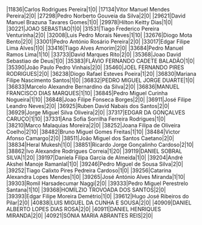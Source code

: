 ﻿|11836|Carlos Rodrigues Pereira|1|0|
|17134|Vitor Manuel Mendes Pereira|2|0|
|27298|Pedro Norberto Gouveia da Silva|2|0|
|29621|David Manuel Brazuna Tavares Gomes|1|0|
|29978|Hilton Keitty Dias|1|0|
|30221|JOAO SEBASTIAO|1|0|
|31531|Tiago Frederico Pereira Venturinha|2|0|
|32008|Luis Pedro Morais Neves|1|10|
|32676|Diogo Mota Bento|2|0|
|33001|Pedro António Rosário Pereira|2|0|
|33017|Edgar Filipe Lima Alves|1|0|
|33416|Tiago Alves Amorim|2|0|
|33684|Pedro Manuel Ramos Lima|1|10|
|33733|David Marques Rito|2|0|
|35368|Joao David Sebastiao de Deus|1|0|
|35383|FLÁVIO FERNANDO CADETE BALADÃO|1|0|
|35390|João Paulo Pedro Vinhais|2|0|
|35460|JOEL FERNANDO PIRES RODRIGUES|2|0|
|36238|Diogo Rafael Esteves Poeira|1|20|
|36830|Mariana Filipe Nascimento Santos|1|0|
|36832|PEDRO MIGUEL JORGE DUARTE|1|0|
|36833|Marcelo Alexandre Bernardino da Silva|2|0|
|36836|MANUEL FRANCISCO DIAS MARQUES|1|10|
|36845|Pedro Miguel Curinha Nogueira|1|10|
|36848|Joao Filipe Fonseca Borges|2|0|
|36911|José Filipe Leandro Neves|2|0|
|36925|Ruben David Nabais dos Santos|2|0|
|36929|Jorge Miguel Silva Oliveira|2|0|
|37317|EDGAR DA GONÇALVES CARUÇO|1|10|
|37331|Ana Sofia Sorrilha Ferreira Rodrigues|1|0|
|38210|Marco Malaquias Moreira|2|0|
|38252|Joana Filipa de Oliveira Coelho|2|10|
|38482|Bruno Miguel Gomes Freitas|1|10|
|38484|Victor Afonso Camargo|2|0|
|38511|João Miguel dos Santos Caetano|2|0|
|38834|Heral Mukesh|1|0|
|38851|Ricardo Jorge Gonçalinho Cardoso|2|10|
|38862|Ivo Alexandre Rodrigues Correia|1|20|
|39119|DANIEL SOBRAL SILVA|1|20|
|39197|Daniela Filipa Garcia de Almeida|1|0|
|39204|André Akshei Manoje Ramanlal|1|0|
|39246|Pedro Miguel de Sousa Silva|2|0|
|39252|Tiago Calixto Pires Pedreira Cardoso|1|0|
|39256|Catarina Alexandra Lopes Mendes|1|0|
|39265|José António Alves Miranda|1|10|
|39303|Romil Harsadecumar Naggi|2|0|
|39333|Pedro Miguel Perestrelo Santana|1|10|
|39368|HOMÍLZIO TROVOADA DOS SANTOS|2|0|
|39393|Edgar Filipe Moreira Demétrio|1|0|
|39612|Hugo José Ribeiros do Pilar|2|0|
|40838|LUIS MIGUEL DA CUNHA E SOUSA|2|0|
|40909|DANIEL ALBERTO LOPES DIAS ROSA|2|0|
|40911|DANIEL HENRIQUES MIRANDA|2|0|
|40921|SÓNIA MARIA ABRANTES REIS|2|0|
